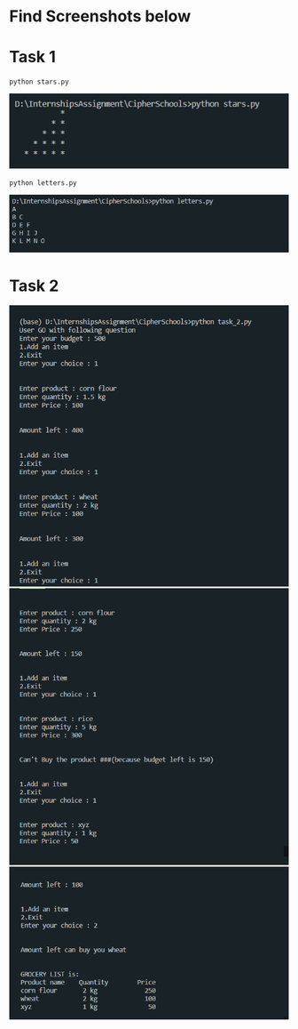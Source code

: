 # Find Screenshots below

# Task 1

```
python stars.py
```
![output image](https://github.com/LunaticMaestro/InternshipsAssignment/blob/main/CipherSchools/.readme/task_1_1.PNG)
```
python letters.py
```
![output image](https://github.com/LunaticMaestro/InternshipsAssignment/blob/main/CipherSchools/.readme/task_1_2.PNG)

# Task 2
![task_2 output image(1/3)](https://github.com/LunaticMaestro/InternshipsAssignment/blob/main/CipherSchools/.readme/task_2_1.PNG)
![task_2 output image(2/3)](https://github.com/LunaticMaestro/InternshipsAssignment/blob/main/CipherSchools/.readme/task_2_2.PNG)
![task_2 output image(3/3)](https://github.com/LunaticMaestro/InternshipsAssignment/blob/main/CipherSchools/.readme/task_2_3.PNG)
